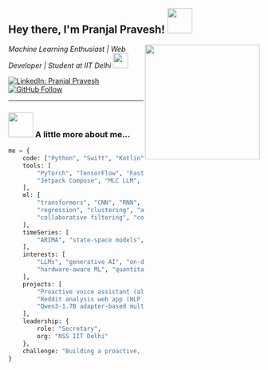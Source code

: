 <h2> Hey there, I'm Pranjal Pravesh! <img src="https://media.giphy.com/media/mGcNjsfWAjY5AEZNw6/giphy.gif" width="50"></h2>
<img align='right' src="https://geeky01adarsh.netlify.app/assets/profile1-d123abc2.gif" width="230">

<p><em>Machine Learning Enthusiast | Web Developer | Student at IIT Delhi
<img src="https://media.giphy.com/media/WUlplcMpOCEmTGBtBW/giphy.gif" width="30"> 
</em></p>

[![LinkedIn: Pranjal Pravesh](https://img.shields.io/badge/-Pranjal-blue?style=flat-square&logo=Linkedin&logoColor=white&link=https://www.linkedin.com/in/yourlinkedin/)](https://www.linkedin.com/in/pranjal-pravesh/)
[![GitHub Follow](https://img.shields.io/github/followers/yourgithub?label=follow&style=social)](https://github.com/pranjal-pravesh)

---

### <img src="https://media.giphy.com/media/VgCDAzcKvsR6OM0uWg/giphy.gif" width="50"> A little more about me...

```python
me = {
    code: ["Python", "Swift", "Kotlin", "C++", "HTML", "CSS", "JavaScript"],
    tools: [
        "PyTorch", "TensorFlow", "FastAPI", "Bootstrap", "Jinja2", "React",
        "Jetpack Compose", "MLC LLM", "CoreML", "Metal"
    ],
    ml: [
        "transformers", "CNN", "RNN", "GANs", "XGBoost", "decision trees",
        "regression", "clustering", "anomaly detection", "reinforcement learning",
        "collaborative filtering", "content-based filtering"
    ],
    timeSeries: [
        "ARIMA", "state-space models", "RNN", "MA", "AR", "ARMA", "PACF"
    ],
    interests: [
        "LLMs", "generative AI", "on-device ML agents", "mobile ML inference",
        "hardware-aware ML", "quantitative finance", "NLP", "programmatic ads"
    ],
    projects: [
        "Proactive voice assistant (always-on, on-device, with context memory)",
        "Reddit analysis web app (NLP + LLM)",
        "Qwen3-1.7B adapter-based multi-skill LoRA router",
    ],
    leadership: {
        role: "Secretary",
        org: "NSS IIT Delhi"
    },
    challenge: "Building a proactive, voice-first Reddit analyzer and agent with LLMs, speaker diarization, memory, and multi-modal interface"
}

